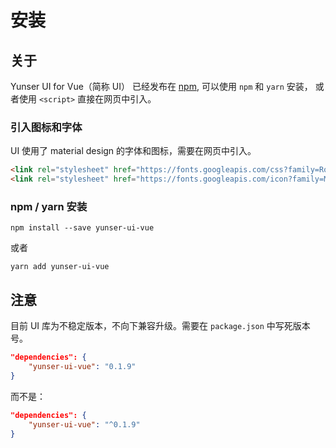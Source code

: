 # 安装

## 关于

Yunser UI for Vue（简称 UI） 已经发布在 [npm](https://www.npmjs.com/package/yunser-ui-vue)</a>, 可以使用 `npm` 和 `yarn` 安装，
或者使用 `<script>` 直接在网页中引入。

### 引入图标和字体

UI 使用了 material design 的字体和图标，需要在网页中引入。

```html
<link rel="stylesheet" href="https://fonts.googleapis.com/css?family=Roboto:300,400,500,700,400italic">
<link rel="stylesheet" href="https://fonts.googleapis.com/icon?family=Material+Icons">
```

### npm / yarn 安装

```shell
npm install --save yunser-ui-vue
```

或者

```shell
yarn add yunser-ui-vue
```

## 注意

目前 UI 库为不稳定版本，不向下兼容升级。需要在 `package.json` 中写死版本号。

```json
"dependencies": {
    "yunser-ui-vue": "0.1.9"
}
```

而不是：

```json
"dependencies": {
    "yunser-ui-vue": "^0.1.9"
}
```

